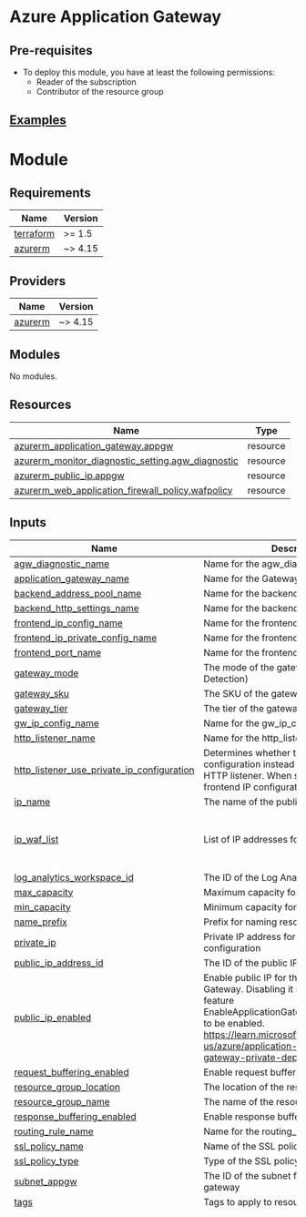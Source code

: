 # Azure Application Gateway

## Pre-requisites
- To deploy this module, you have at least the following permissions:
    + Reader of the subscription
    + Contributor of the resource group

## [Examples](./examples)


# Module

<!-- BEGIN_TF_DOCS -->
## Requirements

| Name | Version |
|------|---------|
| <a name="requirement_terraform"></a> [terraform](#requirement\_terraform) | >= 1.5 |
| <a name="requirement_azurerm"></a> [azurerm](#requirement\_azurerm) | ~> 4.15 |

## Providers

| Name | Version |
|------|---------|
| <a name="provider_azurerm"></a> [azurerm](#provider\_azurerm) | ~> 4.15 |

## Modules

No modules.

## Resources

| Name | Type |
|------|------|
| [azurerm_application_gateway.appgw](https://registry.terraform.io/providers/hashicorp/azurerm/latest/docs/resources/application_gateway) | resource |
| [azurerm_monitor_diagnostic_setting.agw_diagnostic](https://registry.terraform.io/providers/hashicorp/azurerm/latest/docs/resources/monitor_diagnostic_setting) | resource |
| [azurerm_public_ip.appgw](https://registry.terraform.io/providers/hashicorp/azurerm/latest/docs/resources/public_ip) | resource |
| [azurerm_web_application_firewall_policy.wafpolicy](https://registry.terraform.io/providers/hashicorp/azurerm/latest/docs/resources/web_application_firewall_policy) | resource |

## Inputs

| Name | Description | Type | Default | Required |
|------|-------------|------|---------|:--------:|
| <a name="input_agw_diagnostic_name"></a> [agw\_diagnostic\_name](#input\_agw\_diagnostic\_name) | Name for the agw\_diagnostic | `string` | `null` | no |
| <a name="input_application_gateway_name"></a> [application\_gateway\_name](#input\_application\_gateway\_name) | Name for the Gateway | `string` | `null` | no |
| <a name="input_backend_address_pool_name"></a> [backend\_address\_pool\_name](#input\_backend\_address\_pool\_name) | Name for the backend\_address\_pool | `string` | `null` | no |
| <a name="input_backend_http_settings_name"></a> [backend\_http\_settings\_name](#input\_backend\_http\_settings\_name) | Name for the backend\_http\_settings | `string` | `null` | no |
| <a name="input_frontend_ip_config_name"></a> [frontend\_ip\_config\_name](#input\_frontend\_ip\_config\_name) | Name for the frontend\_ip\_config | `string` | `null` | no |
| <a name="input_frontend_ip_private_config_name"></a> [frontend\_ip\_private\_config\_name](#input\_frontend\_ip\_private\_config\_name) | Name for the frontend\_ip\_private\_config | `string` | `null` | no |
| <a name="input_frontend_port_name"></a> [frontend\_port\_name](#input\_frontend\_port\_name) | Name for the frontend\_port | `string` | `null` | no |
| <a name="input_gateway_mode"></a> [gateway\_mode](#input\_gateway\_mode) | The mode of the gateway (Prevention or Detection) | `string` | `"Prevention"` | no |
| <a name="input_gateway_sku"></a> [gateway\_sku](#input\_gateway\_sku) | The SKU of the gateway | `string` | `"Standard_v2"` | no |
| <a name="input_gateway_tier"></a> [gateway\_tier](#input\_gateway\_tier) | The tier of the gateway | `string` | `"Standard_v2"` | no |
| <a name="input_gw_ip_config_name"></a> [gw\_ip\_config\_name](#input\_gw\_ip\_config\_name) | Name for the gw\_ip\_config | `string` | `null` | no |
| <a name="input_http_listener_name"></a> [http\_listener\_name](#input\_http\_listener\_name) | Name for the http\_listener | `string` | `null` | no |
| <a name="input_http_listener_use_private_ip_configuration"></a> [http\_listener\_use\_private\_ip\_configuration](#input\_http\_listener\_use\_private\_ip\_configuration) | Determines whether to use the private IP configuration instead of public IP for the HTTP listener. When set to true, the private frontend IP configuration will be used. | `bool` | `false` | no |
| <a name="input_ip_name"></a> [ip\_name](#input\_ip\_name) | The name of the public IP address. | `string` | n/a | yes |
| <a name="input_ip_waf_list"></a> [ip\_waf\_list](#input\_ip\_waf\_list) | List of IP addresses for custom rules | <pre>list(object({<br/>    name = string<br/>    list = list(string)<br/>  }))</pre> | `[]` | no |
| <a name="input_log_analytics_workspace_id"></a> [log\_analytics\_workspace\_id](#input\_log\_analytics\_workspace\_id) | The ID of the Log Analytics Workspace | `string` | `null` | no |
| <a name="input_max_capacity"></a> [max\_capacity](#input\_max\_capacity) | Maximum capacity for autoscaling | `number` | `2` | no |
| <a name="input_min_capacity"></a> [min\_capacity](#input\_min\_capacity) | Minimum capacity for autoscaling | `number` | `1` | no |
| <a name="input_name_prefix"></a> [name\_prefix](#input\_name\_prefix) | Prefix for naming resources | `string` | n/a | yes |
| <a name="input_private_ip"></a> [private\_ip](#input\_private\_ip) | Private IP address for the frontend IP configuration | `string` | n/a | yes |
| <a name="input_public_ip_address_id"></a> [public\_ip\_address\_id](#input\_public\_ip\_address\_id) | The ID of the public IP address | `string` | `""` | no |
| <a name="input_public_ip_enabled"></a> [public\_ip\_enabled](#input\_public\_ip\_enabled) | Enable public IP for the Application Gateway. Disabling it requires a Preview feature EnableApplicationGatewayNetworkIsolation to be enabled. https://learn.microsoft.com/en-us/azure/application-gateway/application-gateway-private-deployment | `bool` | `true` | no |
| <a name="input_request_buffering_enabled"></a> [request\_buffering\_enabled](#input\_request\_buffering\_enabled) | Enable request buffering | `bool` | `true` | no |
| <a name="input_resource_group_location"></a> [resource\_group\_location](#input\_resource\_group\_location) | The location of the resource group. | `string` | n/a | yes |
| <a name="input_resource_group_name"></a> [resource\_group\_name](#input\_resource\_group\_name) | The name of the resource group. | `string` | n/a | yes |
| <a name="input_response_buffering_enabled"></a> [response\_buffering\_enabled](#input\_response\_buffering\_enabled) | Enable response buffering | `bool` | `false` | no |
| <a name="input_routing_rule_name"></a> [routing\_rule\_name](#input\_routing\_rule\_name) | Name for the routing\_rule | `string` | `null` | no |
| <a name="input_ssl_policy_name"></a> [ssl\_policy\_name](#input\_ssl\_policy\_name) | Name of the SSL policy | `string` | `"AppGwSslPolicy20220101"` | no |
| <a name="input_ssl_policy_type"></a> [ssl\_policy\_type](#input\_ssl\_policy\_type) | Type of the SSL policy | `string` | `"Predefined"` | no |
| <a name="input_subnet_appgw"></a> [subnet\_appgw](#input\_subnet\_appgw) | The ID of the subnet for the application gateway | `string` | n/a | yes |
| <a name="input_tags"></a> [tags](#input\_tags) | Tags to apply to resources. | `map(string)` | n/a | yes |
| <a name="input_waf_policy_managed_rule_settings"></a> [waf\_policy\_managed\_rule\_settings](#input\_waf\_policy\_managed\_rule\_settings) | n/a | <pre>list(<br/>    object(<br/>      {<br/>        rule_group_name   = string<br/>        disabled_rule_ids = list(string)<br/>      }<br/>    )<br/>  )</pre> | <pre>[<br/>  {<br/>    "disabled_rule_ids": [<br/>      "200002",<br/>      "200003",<br/>      "200004"<br/>    ],<br/>    "rule_group_name": "General"<br/>  },<br/>  {<br/>    "disabled_rule_ids": [<br/>      "911100"<br/>    ],<br/>    "rule_group_name": "REQUEST-911-METHOD-ENFORCEMENT"<br/>  },<br/>  {<br/>    "disabled_rule_ids": [<br/>      "913100",<br/>      "913101",<br/>      "913102",<br/>      "913110",<br/>      "913120"<br/>    ],<br/>    "rule_group_name": "REQUEST-913-SCANNER-DETECTION"<br/>  },<br/>  {<br/>    "disabled_rule_ids": [<br/>      "920100",<br/>      "920120",<br/>      "920121",<br/>      "920160",<br/>      "920170",<br/>      "920171",<br/>      "920180",<br/>      "920190",<br/>      "920200",<br/>      "920201",<br/>      "920202",<br/>      "920210",<br/>      "920220",<br/>      "920230",<br/>      "920240",<br/>      "920250",<br/>      "920260",<br/>      "920270",<br/>      "920271",<br/>      "920272",<br/>      "920273",<br/>      "920274",<br/>      "920280",<br/>      "920290",<br/>      "920300",<br/>      "920310",<br/>      "920311",<br/>      "920320",<br/>      "920330",<br/>      "920340",<br/>      "920341",<br/>      "920350",<br/>      "920420",<br/>      "920430",<br/>      "920440",<br/>      "920450",<br/>      "920460",<br/>      "920470",<br/>      "920480"<br/>    ],<br/>    "rule_group_name": "REQUEST-920-PROTOCOL-ENFORCEMENT"<br/>  },<br/>  {<br/>    "disabled_rule_ids": [<br/>      "921110",<br/>      "921120",<br/>      "921130",<br/>      "921140",<br/>      "921150",<br/>      "921151",<br/>      "921160",<br/>      "921170",<br/>      "921180"<br/>    ],<br/>    "rule_group_name": "REQUEST-921-PROTOCOL-ATTACK"<br/>  },<br/>  {<br/>    "disabled_rule_ids": [<br/>      "930100",<br/>      "930110",<br/>      "930120",<br/>      "930130"<br/>    ],<br/>    "rule_group_name": "REQUEST-930-APPLICATION-ATTACK-LFI"<br/>  },<br/>  {<br/>    "disabled_rule_ids": [<br/>      "931100",<br/>      "931110",<br/>      "931120",<br/>      "931130"<br/>    ],<br/>    "rule_group_name": "REQUEST-931-APPLICATION-ATTACK-RFI"<br/>  },<br/>  {<br/>    "disabled_rule_ids": [<br/>      "932100",<br/>      "932105",<br/>      "932106",<br/>      "932110",<br/>      "932115",<br/>      "932120",<br/>      "932130",<br/>      "932140",<br/>      "932150",<br/>      "932160",<br/>      "932170",<br/>      "932171",<br/>      "932180",<br/>      "932190"<br/>    ],<br/>    "rule_group_name": "REQUEST-932-APPLICATION-ATTACK-RCE"<br/>  },<br/>  {<br/>    "disabled_rule_ids": [<br/>      "933100",<br/>      "933110",<br/>      "933111",<br/>      "933120",<br/>      "933130",<br/>      "933131",<br/>      "933140",<br/>      "933150",<br/>      "933151",<br/>      "933160",<br/>      "933161",<br/>      "933170",<br/>      "933180",<br/>      "933190",<br/>      "933200",<br/>      "933210"<br/>    ],<br/>    "rule_group_name": "REQUEST-933-APPLICATION-ATTACK-PHP"<br/>  },<br/>  {<br/>    "disabled_rule_ids": [<br/>      "941100",<br/>      "941101",<br/>      "941110",<br/>      "941120",<br/>      "941130",<br/>      "941140",<br/>      "941150",<br/>      "941160",<br/>      "941170",<br/>      "941180",<br/>      "941190",<br/>      "941200",<br/>      "941210",<br/>      "941220",<br/>      "941230",<br/>      "941240",<br/>      "941250",<br/>      "941260",<br/>      "941270",<br/>      "941280",<br/>      "941290",<br/>      "941300",<br/>      "941310",<br/>      "941320",<br/>      "941330",<br/>      "941340",<br/>      "941350",<br/>      "941360"<br/>    ],<br/>    "rule_group_name": "REQUEST-941-APPLICATION-ATTACK-XSS"<br/>  },<br/>  {<br/>    "disabled_rule_ids": [<br/>      "942100",<br/>      "942110",<br/>      "942120",<br/>      "942130",<br/>      "942140",<br/>      "942150",<br/>      "942160",<br/>      "942170",<br/>      "942180",<br/>      "942190",<br/>      "942200",<br/>      "942210",<br/>      "942220",<br/>      "942230",<br/>      "942240",<br/>      "942250",<br/>      "942251",<br/>      "942260",<br/>      "942270",<br/>      "942280",<br/>      "942290",<br/>      "942300",<br/>      "942310",<br/>      "942320",<br/>      "942330",<br/>      "942340",<br/>      "942350",<br/>      "942360",<br/>      "942361",<br/>      "942370",<br/>      "942380",<br/>      "942390",<br/>      "942400",<br/>      "942410",<br/>      "942420",<br/>      "942421",<br/>      "942430",<br/>      "942431",<br/>      "942432",<br/>      "942440",<br/>      "942450",<br/>      "942460",<br/>      "942470",<br/>      "942480",<br/>      "942490",<br/>      "942500"<br/>    ],<br/>    "rule_group_name": "REQUEST-942-APPLICATION-ATTACK-SQLI"<br/>  },<br/>  {<br/>    "disabled_rule_ids": [<br/>      "943100",<br/>      "943110",<br/>      "943120"<br/>    ],<br/>    "rule_group_name": "REQUEST-943-APPLICATION-ATTACK-SESSION-FIXATION"<br/>  },<br/>  {<br/>    "disabled_rule_ids": [<br/>      "944100",<br/>      "944110",<br/>      "944120",<br/>      "944130",<br/>      "944200",<br/>      "944210",<br/>      "944240",<br/>      "944250"<br/>    ],<br/>    "rule_group_name": "REQUEST-944-APPLICATION-ATTACK-JAVA"<br/>  },<br/>  {<br/>    "disabled_rule_ids": [<br/>      "800100",<br/>      "800110",<br/>      "800111",<br/>      "800112",<br/>      "800113"<br/>    ],<br/>    "rule_group_name": "Known-CVEs"<br/>  }<br/>]</pre> | no |
| <a name="input_waf_policy_name"></a> [waf\_policy\_name](#input\_waf\_policy\_name) | Name of the WAF policy | `string` | `"default-waf-policy-name"` | no |

## Outputs

| Name | Description |
|------|-------------|
| <a name="output_appgw_id"></a> [appgw\_id](#output\_appgw\_id) | The ID of the Application Gateway |
| <a name="output_appgw_ip_address"></a> [appgw\_ip\_address](#output\_appgw\_ip\_address) | The IP address of the HTTP listener of the Application Gateway |
<!-- END_TF_DOCS -->
